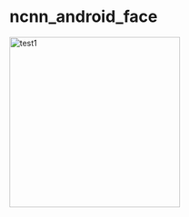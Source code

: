 ﻿# ncnn_android_face
<img src="https://github.com/user-attachments/assets/025c4011-9906-41c9-88d6-8a4648bc79bc" width="300" alt="test1">
